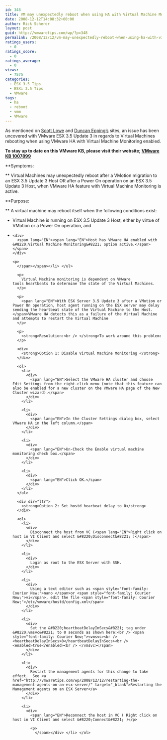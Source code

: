 ```yaml
---
id: 348
title: VM may unexpectedly reboot when using HA with Virtual Machine Monitoring
date: 2008-12-12T14:08:32+00:00
author: Rick Scherer
layout: post
guid: http://vmwaretips.com/wp/?p=348
permalink: /2008/12/12/vm-may-unexpectedly-reboot-when-using-ha-with-virtual-machine-monitoring/
ratings_users:
  - 0
ratings_score:
  - 0
ratings_average:
  - 0
views:
  - 7575
categories:
  - ESX 3.5 Tips
  - ESXi 3.5 Tips
  - VMware
tags:
  - ha
  - reboot
  - vmm
  - VMware
---
```

As mentioned on <a href="http://blog.scottlowe.org/2008/12/12/vmware-ha-problem-with-update-3/" target="_blank">Scott Lowe</a> and <a href="http://www.yellow-bricks.com/2008/12/12/vms-may-unexpectedly-reboot-when-using-vmware-ha-with-virtual-machine-monitoring/" target="_blank">Duncan Epping&#8217;s</a> sites, an issue has been uncovered with VMware ESX 3.5 Update 3 in regards to Virtual Machines rebooting when using VMware HA with Virtual Machine Monitoring enabled.

<!--more-->

**To stay up to date on this VMware KB, please visit their website; <a href="http://kb.vmware.com/selfservice/microsites/search.do?cmd=displayKC&docType=kc&externalId=1007899&sliceId=1&docTypeID=DT_KB_1_1&dialogID=9798685&stateId=1%200%209806084" target="_blank">VMware KB 1007899</a>**

**Symptoms:
  
** Virtual Machines may unexpectedly reboot after a VMotion migration to an ESX 3.5 Update 3 Host OR after a Power On operation on an ESX 3.5 Update 3 Host, when VMware HA feature with Virtual Machine Monitoring is active.

**Purpose:
  
** <span lang="EN">A virtual machine may reboot itself when the following conditions exist:</span>

  * <span lang="EN"><span lang="EN"> 
    
    <div>
      Virtual Machine is running on ESX 3.5 Update 3 Host, either by virtue of VMotion or a Power On operation, and
    </div>
    
    <p>
      </span></span></li> 
      
      <li>
        <span lang="EN"><span lang="EN"> 
        
        <div>
          <span lang="EN"><span lang="EN">Host has VMware HA enabled with &#8220;Virtual Machine Monitoring&#8221; option active.</span></span>
        </div>
        
        <p>
          </span></span></li> </ul> 
          
          <p>
            Virtual Machine monitoring is dependent on VMware tools heartbeats to determine the state of the Virtual Machines.
          </p>
          
          <p>
            <span lang="EN">With ESX Server 3.5 Update 3 after a VMotion or Power On operation, host agent running on the ESX server may delay sending the heartbeat state of the Virtual Machine to the Host. </span>VMware HA detects this as a failure of the Virtual Machine and attempts to restart the Virtual Machine
          </p>
          
          <p>
            <strong>Resolution:<br /> </strong>To work around this problem:
          </p>
          
          <div>
            <strong>Option 1: Disable Virtual Machine Monitoring </strong>
          </div>
          
          <ol>
            <li>
              <div>
                <span lang="EN">Select the VMware HA cluster and choose Edit Settings from the right-click menu (note that this feature can also be enabled for a new cluster on the VMware HA page of the New Cluster wizard).</span>
              </div>
            </li>
            
            <li>
              <div>
                <span lang="EN">In the Cluster Settings dialog box, select VMware HA in the left column.</span>
              </div>
            </li>
            
            <li>
              <div>
                <span lang="EN">Un-Check the Enable virtual machine monitoring check box.</span>
              </div>
            </li>
            
            <li>
              <div>
                <span lang="EN">Click OK.</span>
              </div>
            </li>
          </ol>
          
          <div dir="ltr">
            <strong>Option 2: Set hostd hearbeat delay to 0</strong>
          </div>
          
          <ol>
            <li>
              <div>
                Disconnect the host from VC (<span lang="EN">Right click on host in VI Client and select &#8220;Disconnect&#8221; )</span>
              </div>
            </li>
            
            <li>
              <div>
                Login as root to the ESX Server with SSH.
              </div>
            </li>
            
            <li>
              <div>
                Using a text editor such as <span style="font-family: Courier New;">nano </span>or <span style="font-family: Courier New;">vi</span>, edit the file <span style="font-family: Courier New;">/etc/vmware/hostd/config.xml</span>
              </div>
            </li>
            
            <li>
              <div>
                Set the &#8220;heartbeatDelayInSecs&#8221; tag under &#8220;vmsvc&#8221; to 0 seconds as shown here:<br /> <span style="font-family: Courier New;"><vmsvc><br /> <heartbeatDelayInSecs>0</heartbeatDelayInSecs><br /> <enabled>true</enabled><br /> </vmsvc></span>
              </div>
            </li>
            
            <li>
              <div>
                Restart the management agents for this change to take effect.  See <a href="http://vmwaretips.com/wp/2008/12/12/restarting-the-management-agents-on-an-esx-server/" target="_blank">Restarting the Management agents on an ESX Server</a>
              </div>
            </li>
            
            <li>
              <div>
                <span lang="EN">Reconnect the host in VC ( Right click on host in VI Client and select &#8220;Connect&#8221; )</p> 
                
                <p>
                  </span></div> </li> </ol>